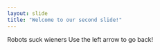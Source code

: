 ```yaml
---
layout: slide
title: "Welcome to our second slide!"
---
```

Robots suck wieners
Use the left arrow to go back!

